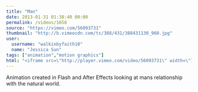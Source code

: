 ```yaml
---
title: "Man"
date: 2013-01-31 01:38:40 00:00
permalink: /videos/1658
source: "https://vimeo.com/56093731"
thumbnail: "http://b.vimeocdn.com/ts/388/431/388431130_960.jpg"
user:
  username: "walkinbyfaith10"
  name: "Jessica Sun"
tags: ["animation","motion graphics"]
html: "<iframe src=\"http://player.vimeo.com/video/56093731\" width=\"1272\" height=\"720\" frameborder=\"0\" webkitAllowFullScreen mozallowfullscreen allowFullScreen></iframe>"
---
```


Animation created in Flash and After Effects looking at mans relationship with the natural world.